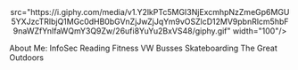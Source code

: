 <div id="header" align="center">
  <img> src="https://i.giphy.com/media/v1.Y2lkPTc5MGI3NjExcmhpNzZmeGp6MGU5YXJzcTRlbjQ1MGc0dHB0bGVnZjJwZjJqYm9vOSZlcD12MV9pbnRlcm5hbF9naWZfYnlfaWQmY3Q9Zw/26ufi8YuYu2BxVS48/giphy.gif" width="100"/>
</div>

About Me:
InfoSec
Reading 
Fitness
VW Busses
Skateboarding
The Great Outdoors
